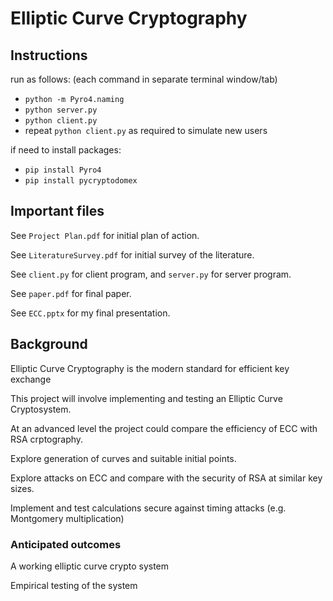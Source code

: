 # Elliptic Curve Cryptography

## Instructions

run as follows: (each command in separate terminal window/tab)
- `python -m Pyro4.naming`
- `python server.py`
- `python client.py`
- repeat `python client.py` as required to simulate new users

if need to install packages:
- `pip install Pyro4`
- `pip install pycryptodomex`


## Important files

See `Project Plan.pdf` for initial plan of action.

See `LiteratureSurvey.pdf` for initial survey of the literature.

See `client.py` for client program, and `server.py` for server program.

See `paper.pdf` for final paper.

See `ECC.pptx` for my final presentation.


## Background

Elliptic Curve Cryptography is the modern standard for efficient key exchange

This project will involve implementing and testing an Elliptic Curve Cryptosystem.

At an advanced level the project could compare the efficiency of ECC with RSA crptography.

Explore generation of curves and suitable initial points.

Explore attacks on ECC and compare with the security of RSA at similar key sizes.

Implement and test calculations secure against timing attacks (e.g. Montgomery multiplication)


### Anticipated outcomes

A working elliptic curve crypto system

Empirical testing of the system
